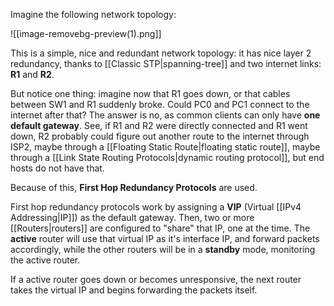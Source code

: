 Imagine the following network topology:

![[image-removebg-preview(1).png]]

This is a simple, nice and redundant network topology: it has nice layer 2 redundancy, thanks to [[Classic STP|spanning-tree]] and two internet links: **R1** and **R2**.

But notice one thing: imagine now that R1 goes down, or that cables between SW1 and R1 suddenly broke. Could PC0 and PC1 connect to the internet after that? The answer is no, as common clients can only have **one default gateway**. See, if R1 and R2 were directly connected and R1 went down, R2 probably could figure out another route to the internet through ISP2, maybe through a [[Floating Static Route|floating static route]], maybe through a [[Link State Routing Protocols|dynamic routing protocol]], but end hosts do not have that.

Because of this, **First Hop Redundancy Protocols** are used.

First hop redundancy protocols work by assigning a **VIP** (Virtual [[IPv4 Addressing|IP]]) as the default gateway. Then, two or more [[Routers|routers]] are configured to "share" that IP, one at the time. The **active** router will use that virtual IP as it's interface IP, and forward packets accordingly, while the other routers will be in a **standby** mode, monitoring the active router.

If a active router goes down or becomes unresponsive, the next router takes the virtual IP and begins forwarding the packets itself. 